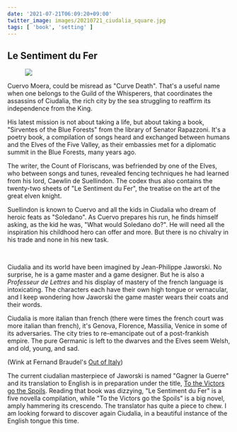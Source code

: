 ```yaml
---
date: '2021-07-21T06:09:20+09:00'
twitter_image: images/20210721_ciudalia_square.jpg
tags: [ 'book', 'setting' ]
---
```


## Le Sentiment du Fer

<figure class="right">
<a href="images/20210721_fer.jpg"><img src="images/20210721_fer.jpg" loading="lazy" /></a>
<figcaption>
</figcaption>
</figure>

Cuervo Moera, could be misread as "Curve Death". That's a useful name when one belongs to the Guild of the Whisperers, that coordinates the assassins of Ciudalia, the rich city by the sea struggling to reaffirm its independence from the King.

His latest mission is not about taking a life, but about taking a book, "Sirventes of the Blue Forests" from the library of Senator Rapazzoni. It's a poetry book, a compilation of songs heard and exchanged between humans and the Elves of the Five Valley, as their embassies met for a diplomatic summit in the Blue Forests, many years ago.

The writer, the Count of Floriscans, was befriended by one of the Elves, who between songs and tunes, revealed fencing techniques he had learned from his lord, Caewlin de Suellindon. The codex thus also contains the twenty-two sheets of "Le Sentiment du Fer", the treatise on the art of the great elven knight.

Suellindon is known to Cuervo and all the kids in Ciudalia who dream of heroic feats as "Soledano". As Cuervo prepares his run, he finds himself asking, as the kid he was, "What would Soledano do?". He will need all the inspiration his childhood hero can offer and more. But there is no chivalry in his trade and none in his new task.

&nbsp;

Ciudalia and its world have been imagined by Jean-Philippe Jaworski. No surprise, he is a game master and a game designer. But he is also a _Professeur de Lettres_ and his display of mastery of the french language is intoxicating. The characters each have their own high tongue or vernacular, and I keep wondering how Jaworski the game master wears their coats and their words.

Ciudalia is more italian than french (there were times the french court was more italian than french), it's Genova, Florence, Massilia, Venice in some of its adversaries. The city tries to re-emancipate out of a post-frankish empire. The pure Germanic is left to the dwarves and the Elves seem Welsh, and old, young, and sad.

(Wink at Fernand Braudel's [Out of Italy](https://www.globalpolicyjournal.com/blog/07/08/2020/darkness-illuminated-world-italy-braudel))

The current ciudalian masterpiece of Jaworski is named "Gagner la Guerre" and its translation to English is in preparation under the title, [To the Victors go the Spoils](https://www.moutons-electriques.fr/english-1). Reading that book was dizzying, "Le Sentiment du Fer" is a five novella compilation, while "To the Victors go the Spoils" is a big novel, amply hammering its crescendo. The translator has quite a piece to chew. I am looking forward to discover again Ciudalia, in a beautiful instance of the English tongue this time.

